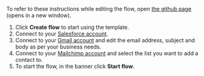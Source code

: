 To refer to these instructions while editing the flow, open [the github page](https://github.com/ot4i/app-connect-templates/blob/master/resources/markdown/Sync%20Salesforce%20contacts%20and%20Mailchimp%20mailing%20list%20subscribers_instructions.md) (opens in a new window).

1. Click **Create flow** to start using the template.
1. Connect to your [Salesforce account](http://ibm.biz/aassalesforce).
1. Connect to your [Gmail account](http://ibm.biz/aasgmail) and edit the email address, subject and body as per your business needs.
1. Connect to your [Mailchimp account](http://ibm.biz/aasmailchimp) and select the list you want to add a contact to.
1. To start the flow, in the banner click **Start flow**.
